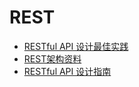 REST  
==========

- [RESTful API 设计最佳实践](http://blog.jobbole.com/41233/)  
- [REST架构资料](http://jianshu.io/p/ee8059f3e097)
- [RESTful API 设计指南](http://www.ruanyifeng.com/blog/2014/05/restful_api.html)